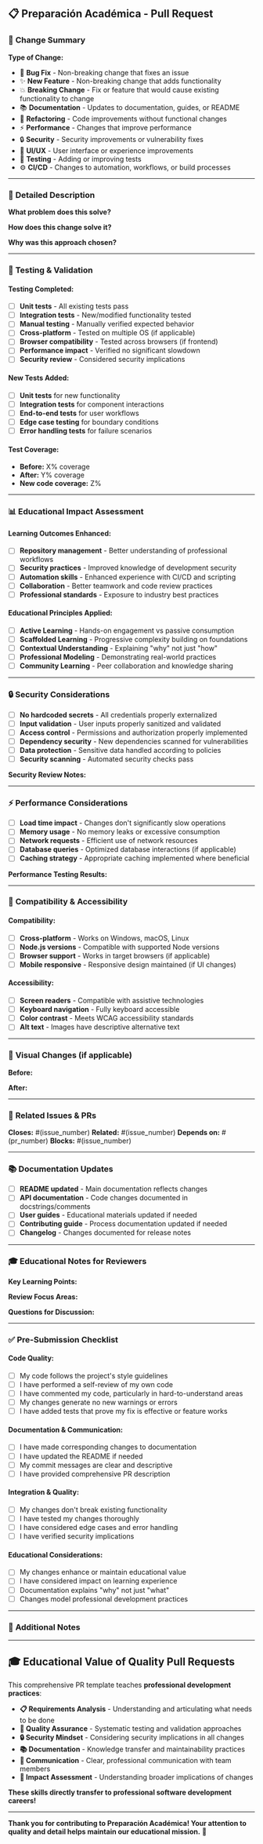 ## 📋 **Preparación Académica - Pull Request**

### 🎯 **Change Summary**
<!-- Brief description of what this PR accomplishes and why it's needed -->

**Type of Change:** <!-- Select one and delete the others -->
- 🐛 **Bug Fix** - Non-breaking change that fixes an issue
- ✨ **New Feature** - Non-breaking change that adds functionality  
- 💥 **Breaking Change** - Fix or feature that would cause existing functionality to change
- 📚 **Documentation** - Updates to documentation, guides, or README
- 🔧 **Refactoring** - Code improvements without functional changes
- ⚡ **Performance** - Changes that improve performance
- 🔒 **Security** - Security improvements or vulnerability fixes
- 🎨 **UI/UX** - User interface or experience improvements
- 🧪 **Testing** - Adding or improving tests
- ⚙️ **CI/CD** - Changes to automation, workflows, or build processes

---

### 📖 **Detailed Description**
<!-- Provide comprehensive context about the changes -->

**What problem does this solve?**
<!-- Following problem-first thinking - clearly articulate the issue being addressed -->

**How does this change solve it?**  
<!-- Explain your approach and reasoning -->

**Why was this approach chosen?**
<!-- Educational note: Understanding "why" decisions were made helps reviewers and future contributors -->

---

### 🧪 **Testing & Validation**

#### **Testing Completed:**
- [ ] **Unit tests** - All existing tests pass
- [ ] **Integration tests** - New/modified functionality tested
- [ ] **Manual testing** - Manually verified expected behavior
- [ ] **Cross-platform** - Tested on multiple OS (if applicable)
- [ ] **Browser compatibility** - Tested across browsers (if frontend)
- [ ] **Performance impact** - Verified no significant slowdown
- [ ] **Security review** - Considered security implications

#### **New Tests Added:**
- [ ] **Unit tests** for new functionality
- [ ] **Integration tests** for component interactions  
- [ ] **End-to-end tests** for user workflows
- [ ] **Edge case testing** for boundary conditions
- [ ] **Error handling tests** for failure scenarios

#### **Test Coverage:**
<!-- Report test coverage metrics if available -->
- **Before:** X% coverage
- **After:** Y% coverage
- **New code coverage:** Z%

---

### 📊 **Educational Impact Assessment**
<!-- How do these changes enhance the learning experience? -->

#### **Learning Outcomes Enhanced:**
- [ ] **Repository management** - Better understanding of professional workflows
- [ ] **Security practices** - Improved knowledge of development security
- [ ] **Automation skills** - Enhanced experience with CI/CD and scripting
- [ ] **Collaboration** - Better teamwork and code review practices
- [ ] **Professional standards** - Exposure to industry best practices

#### **Educational Principles Applied:**
- [ ] **Active Learning** - Hands-on engagement vs passive consumption
- [ ] **Scaffolded Learning** - Progressive complexity building on foundations
- [ ] **Contextual Understanding** - Explaining "why" not just "how"
- [ ] **Professional Modeling** - Demonstrating real-world practices
- [ ] **Community Learning** - Peer collaboration and knowledge sharing

---

### 🔒 **Security Considerations**
<!-- Security impact analysis - following security-first development -->

- [ ] **No hardcoded secrets** - All credentials properly externalized
- [ ] **Input validation** - User inputs properly sanitized and validated
- [ ] **Access control** - Permissions and authorization properly implemented
- [ ] **Dependency security** - New dependencies scanned for vulnerabilities
- [ ] **Data protection** - Sensitive data handled according to policies
- [ ] **Security scanning** - Automated security checks pass

**Security Review Notes:**
<!-- Describe any security considerations or decisions made -->

---

### ⚡ **Performance Considerations**
<!-- Performance impact analysis -->

- [ ] **Load time impact** - Changes don't significantly slow operations
- [ ] **Memory usage** - No memory leaks or excessive consumption  
- [ ] **Network requests** - Efficient use of network resources
- [ ] **Database queries** - Optimized database interactions (if applicable)
- [ ] **Caching strategy** - Appropriate caching implemented where beneficial

**Performance Testing Results:**
<!-- Include benchmarks or performance measurements -->

---

### 📱 **Compatibility & Accessibility**  
<!-- Ensuring inclusive, compatible solutions -->

#### **Compatibility:**
- [ ] **Cross-platform** - Works on Windows, macOS, Linux
- [ ] **Node.js versions** - Compatible with supported Node versions
- [ ] **Browser support** - Works in target browsers (if applicable)
- [ ] **Mobile responsive** - Responsive design maintained (if UI changes)

#### **Accessibility:**
- [ ] **Screen readers** - Compatible with assistive technologies
- [ ] **Keyboard navigation** - Fully keyboard accessible
- [ ] **Color contrast** - Meets WCAG accessibility standards
- [ ] **Alt text** - Images have descriptive alternative text

---

### 📸 **Visual Changes** (if applicable)
<!-- Screenshots, videos, or GIFs demonstrating changes -->

**Before:**
<!-- Screenshot or description of previous state -->

**After:**  
<!-- Screenshot or description of new state -->

---

### 🔗 **Related Issues & PRs**
<!-- Link related work and provide context -->

**Closes:** #(issue_number)
**Related:** #(issue_number)
**Depends on:** #(pr_number)
**Blocks:** #(issue_number)

---

### 📚 **Documentation Updates**
<!-- Ensuring knowledge transfer and maintainability -->

- [ ] **README updated** - Main documentation reflects changes
- [ ] **API documentation** - Code changes documented in docstrings/comments
- [ ] **User guides** - Educational materials updated if needed
- [ ] **Contributing guide** - Process documentation updated if needed
- [ ] **Changelog** - Changes documented for release notes

---

### 🎓 **Educational Notes for Reviewers**
<!-- Help reviewers understand educational context and provide better feedback -->

**Key Learning Points:**
<!-- What should reviewers focus on from an educational perspective? -->

**Review Focus Areas:**
<!-- What aspects of this change are most important for educational quality? -->

**Questions for Discussion:**
<!-- Specific questions where reviewer input would be valuable -->

---

### ✅ **Pre-Submission Checklist**
<!-- Final verification before requesting review -->

#### **Code Quality:**
- [ ] My code follows the project's style guidelines
- [ ] I have performed a self-review of my own code
- [ ] I have commented my code, particularly in hard-to-understand areas
- [ ] My changes generate no new warnings or errors
- [ ] I have added tests that prove my fix is effective or feature works

#### **Documentation & Communication:**
- [ ] I have made corresponding changes to documentation
- [ ] I have updated the README if needed
- [ ] My commit messages are clear and descriptive
- [ ] I have provided comprehensive PR description

#### **Integration & Quality:**
- [ ] My changes don't break existing functionality
- [ ] I have tested my changes thoroughly
- [ ] I have considered edge cases and error handling
- [ ] I have verified security implications

#### **Educational Considerations:**
- [ ] My changes enhance or maintain educational value
- [ ] I have considered impact on learning experience
- [ ] Documentation explains "why" not just "what"
- [ ] Changes model professional development practices

---

### 💬 **Additional Notes**
<!-- Any other context, concerns, or discussion points -->

---

## 🎓 **Educational Value of Quality Pull Requests**

This comprehensive PR template teaches **professional development practices**:

- **📋 Requirements Analysis** - Understanding and articulating what needs to be done
- **🧪 Quality Assurance** - Systematic testing and validation approaches  
- **🔒 Security Mindset** - Considering security implications in all changes
- **📚 Documentation** - Knowledge transfer and maintainability practices
- **🤝 Communication** - Clear, professional communication with team members
- **🎯 Impact Assessment** - Understanding broader implications of changes

**These skills directly transfer to professional software development careers!**

---

**Thank you for contributing to Preparación Académica! Your attention to quality and detail helps maintain our educational mission.** 🚀